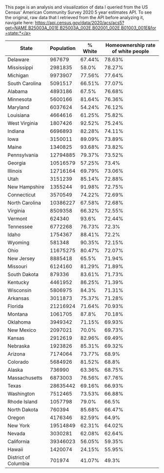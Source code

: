 This page is an analysis and visualization of data I queried from the US Census' American Community Survey 2020 5 year estimates API. To see the original, raw data that I retrieved from the API before analyzing it, navigate here: <a href="https://api.census.gov/data/2020/acs/acs5?get=NAME,B25003A_001E,B25003A_002E,B02001_002E,B01003_001E&for=state:*">https://api.census.gov/data/2020/acs/acs5?get=NAME,B25003A_001E,B25003A_002E,B02001_002E,B01003_001E&for=state:*</a>

|State|Population|% White|Homeownership rate of white people|
|---|---|---|---|
|Delaware|967679|67.44%|78.63%|
|Mississippi|2981835|58.0%|78.27%|
|Michigan|9973907|77.56%|77.64%|
|South Carolina|5091517|66.51%|77.07%|
|Alabama|4893186|67.5%|76.68%|
|Minnesota|5600166|81.64%|76.36%|
|Maryland|6037624|54.24%|76.12%|
|Louisiana|4664616|61.25%|75.82%|
|West Virginia|1807426|92.52%|75.24%|
|Indiana|6696893|82.28%|74.11%|
|Iowa|3150011|89.09%|73.89%|
|Maine|1340825|93.68%|73.82%|
|Pennsylvania|12794885|79.37%|73.52%|
|Georgia|10516579|57.25%|73.4%|
|Illinois|12716164|69.79%|73.06%|
|Utah|3151239|85.14%|72.88%|
|New Hampshire|1355244|91.98%|72.75%|
|Connecticut|3570549|74.22%|72.69%|
|North Carolina|10386227|67.58%|72.68%|
|Virginia|8509358|66.32%|72.55%|
|Vermont|624340|93.6%|72.44%|
|Tennessee|6772268|76.73%|72.3%|
|Idaho|1754367|88.41%|72.2%|
|Wyoming|581348|90.35%|72.15%|
|Ohio|11675275|80.47%|72.07%|
|New Jersey|8885418|65.5%|71.94%|
|Missouri|6124160|81.29%|71.89%|
|South Dakota|879336|83.61%|71.73%|
|Kentucky|4461952|86.25%|71.39%|
|Wisconsin|5806975|84.3%|71.31%|
|Arkansas|3011873|75.37%|71.28%|
|Florida|21216924|71.64%|70.93%|
|Montana|1061705|87.8%|70.18%|
|Oklahoma|3949342|71.15%|69.93%|
|New Mexico|2097021|70.0%|69.73%|
|Kansas|2912619|82.96%|69.49%|
|Nebraska|1923826|85.31%|69.32%|
|Arizona|7174064|73.77%|68.9%|
|Colorado|5684926|81.52%|68.8%|
|Alaska|736990|63.36%|68.75%|
|Massachusetts|6873003|76.56%|67.76%|
|Texas|28635442|69.16%|66.93%|
|Washington|7512465|73.53%|66.88%|
|Rhode Island|1057798|79.0%|66.5%|
|North Dakota|760394|85.68%|66.47%|
|Oregon|4176346|82.59%|64.9%|
|New York|19514849|62.31%|64.02%|
|Nevada|3030281|62.08%|62.64%|
|California|39346023|56.05%|59.35%|
|Hawaii|1420074|24.15%|55.95%|
|District of Columbia|701974|41.07%|49.3%|
